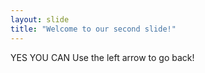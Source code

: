 ```yaml
---
layout: slide
title: "Welcome to our second slide!"
---
```

YES YOU CAN
Use the left arrow to go back!
